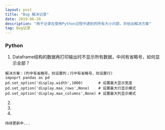 ```yaml
---
layout: post
title: "Bug 解决记录"
date: 2019-06-20
description: "用于记录在使用Python过程中遇到的所有大小问题，并给出解决方案"
tag: Bug记录
---
```


### Python

1.  Dataframe结构的数据再打印输出时不显示所有数据，中间有省略号，如何显示全部？
   
   ~~~
   解决方案：(列中有省略号，则设置列；行中有省略号，则设置行)
   impoprt pandas as pd
   pd.set_option('display.width',1000)       # 设置最大显示宽度
   pd.set_option('display.max_rows',None)    # 设置最大行显示模式
   pd.set_option('display.max_columns',None) # 设置最大列显示模式
   ~~~
   
   
   
2. 

3. 

4.  

~~~
持续更新中...
~~~

